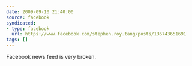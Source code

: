 ```yaml
---
date: 2009-09-10 21:40:00
source: facebook
syndicated:
- type: facebook
  url: https://www.facebook.com/stephen.roy.tang/posts/136743651691
tags: []
---
```


Facebook news feed is very broken.